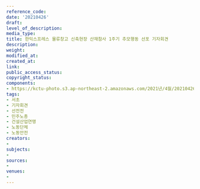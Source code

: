 ```yaml
---
reference_code: 
date: '20210426'
draft: 
level_of_description: 
media_type: 
title: 한익스프레스 물류창고 신축현장 산재참사 1주기 추모행동 선포 기자회견
description: 
weight: 
modified_at: 
created_at: 
link: 
public_access_status: 
copyright_status: 
components:
- https://kctu-photo.s3.ap-northeast-2.amazonaws.com/2021년/4월/20210426-한익스프레스+물류창고+신축현장+산재참사+1주기+추모행동+선포+기자회견_서초_기자회견_선전전_민주노총_건설산업연맹_노동단체_노동안전/_5D48449.jpg
tags:
- 서초
- 기자회견
- 선전전
- 민주노총
- 건설산업연맹
- 노동단체
- 노동안전
creators:
- 
subjects:
- 
sources:
- 
venues:
- 
---
```

